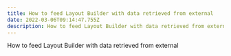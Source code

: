 ```yaml
---
title: How to feed Layout Builder with data retrieved from external
date: 2022-03-06T09:14:47.755Z
description: How to feed Layout Builder with data retrieved from external
---
```

How to feed Layout Builder with data retrieved from external